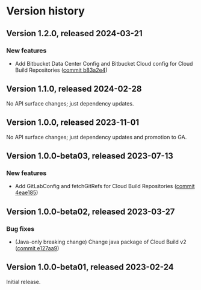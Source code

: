 # Version history

## Version 1.2.0, released 2024-03-21

### New features

- Add Bitbucket Data Center Config and Bitbucket Cloud config for Cloud Build Repositories ([commit b83a2e4](https://github.com/googleapis/google-cloud-dotnet/commit/b83a2e49ffbd146d681d93349bab8b50d03fd40f))

## Version 1.1.0, released 2024-02-28

No API surface changes; just dependency updates.

## Version 1.0.0, released 2023-11-01

No API surface changes; just dependency updates and promotion to GA.

## Version 1.0.0-beta03, released 2023-07-13

### New features

- Add GitLabConfig and fetchGitRefs for Cloud Build Repositories ([commit 4eae185](https://github.com/googleapis/google-cloud-dotnet/commit/4eae185ab6cc4cea1b6b8de555d01d0d6a6e1444))

## Version 1.0.0-beta02, released 2023-03-27

### Bug fixes

- (Java-only breaking change) Change java package of Cloud Build v2 ([commit e127aa9](https://github.com/googleapis/google-cloud-dotnet/commit/e127aa98cc0c63bae3dba34b5902436144c8f7e4))

## Version 1.0.0-beta01, released 2023-02-24

Initial release.
